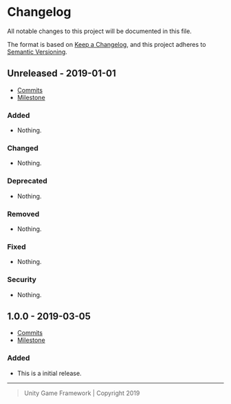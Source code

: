 # Changelog
All notable changes to this project will be documented in this file.

The format is based on [Keep a Changelog](https://keepachangelog.com/en/1.0.0/),
and this project adheres to [Semantic Versioning](https://semver.org/spec/v2.0.0.html).

## Unreleased - 2019-01-01
- [Commits](https://github.com/unity-game-framework/ugf-factory/compare/0.0.0...0.0.0)
- [Milestone](https://github.com/unity-game-framework/ugf-factory/milestone/0?closed=1)

### Added
- Nothing.

### Changed
- Nothing.

### Deprecated
- Nothing.

### Removed
- Nothing.

### Fixed
- Nothing.

### Security
- Nothing.

## 1.0.0 - 2019-03-05
- [Commits](https://github.com/unity-game-framework/ugf-factory/compare/99949a8...1.0.0)
- [Milestone](https://github.com/unity-game-framework/ugf-factory/milestone/1?closed=1)

### Added
- This is a initial release.

---
> Unity Game Framework | Copyright 2019
